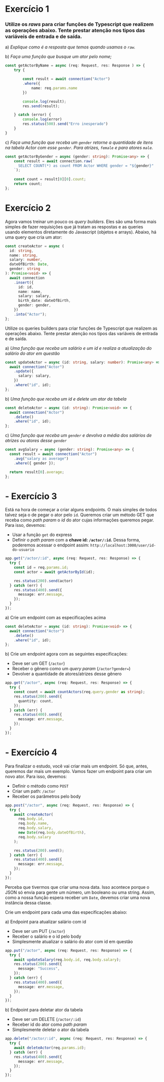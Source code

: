 # Exercício 1

### Utilize os *raws* para criar funções de Typescript que realizem as operações abaixo. Tente prestar atenção nos tipos das variáveis de entrada e de saída.

a) *Explique como é a resposta que temos quando usamos o `raw`.* 

b) *Faça uma função que busque um ator pelo nome;*

```TypeScript
const getActorByName = async (req: Request, res: Response ) => {
    try {

        const result = await connection("Actor")
        .where({
            name: req.params.name
        })

        console.log(result);
        res.send(result);

    } catch (error) {
        console.log(error)
        res.status(500).send("Erro inesperado")
    }
}
```

c) *Faça uma função que receba um `gender` retorne a quantidade de itens na tabela Actor com esse `gender`. Para atrizes, `female` e para atores `male`.*

```TypeScript
const getActorByGender = async (gender: string): Promise<any> => {
    const result = await connection.raw(`
      SELECT COUNT(*) as count FROM Actor WHERE gender = "${gender}"
    `);
      
    const count = result[0][0].count;
    return count;
};
```

# Exercício 2
    
Agora vamos treinar um pouco os *query builders*. Eles são uma forma mais simples de fazer requisições que já tratam as respostas e as queries usando elementos diretamente do Javascript (objetos e arrays). Abaixo, há uma query que cria um ator:
```TypeScript
const createActor = async (
  id: string,
  name: string,
  salary: number,
  dateOfBirth: Date,
  gender: string
): Promise<void> => {
  await connection
    .insert({
      id: id,
      name: name,
      salary: salary,
      birth_date: dateOfBirth,
      gender: gender,
    })
    .into("Actor");
};
```
Utilize os queries builders para criar funções de Typescript que realizem as operações abaixo. Tente prestar atenção nos tipos das variáveis de entrada e de saída.

a) *Uma função que receba um salário e um id e realiza a atualização do salário do ator em questão*
```TypeScript
const updateActor = async (id: string, salary: number): Promise<any> => {
  await connection("Actor")
    .update({
      salary: salary,
    })
    .where("id", id);
};
```

b) *Uma função que receba um id e delete um ator da tabela*
```TypeScript
const deleteActor = async (id: string): Promise<void> => {
  await connection("Actor")
    .delete()
    .where("id", id);
}; 
```

c) *Uma função que receba um `gender` e devolva a média dos salários de atrizes ou atores desse `gender`*
```TypeScript
const avgSalary = async (gender: string): Promise<any> => {
  const result = await connection("Actor")
    .avg("salary as average")
    .where({ gender });

  return result[0].average;
};
```
# - Exercício 3
    
Está na hora de começar a criar alguns endpoints. O mais simples de todos talvez seja o de pegar o ator pelo `id`.  Queremos criar um método GET que receba como *path param* o *id* do ator cujas informações queremos pegar. Para isso, devemos:
    
- Usar a função `get` do express
- Definir o *path param* com a **chave id: `/actor/:id`.** Dessa forma, poderemos acessar o endpoint assim: `http://localhost:3000/user/id-do-usuario`

```TypeScript
app.get("/actor/:id", async (req: Request, res: Response) => {
  try {
    const id = req.params.id;
    const actor = await getActorById(id);

    res.status(200).send(actor)
  } catch (err) {
    res.status(400).send({
      message: err.message,
    });
  }
});
```
a) Crie um endpoint com as especificações acima
```TypeScript
const deleteActor = async (id: string): Promise<void> => {
  await connection("Actor")
    .delete()
    .where("id", id);
}; 
```

b) Crie um endpoint agora com as seguintes especificações:

- Deve ser um GET (`/actor`)
- Receber o gênero como um *query param* (`/actor?gender=`)
- Devolver a quantidade de atores/atrizes desse gênero
```TypeScript
app.get("/actor", async (req: Request, res: Response) => {
  try {
    const count = await countActors(req.query.gender as string);
    res.status(200).send({
      quantity: count,
    });
  } catch (err) {
    res.status(400).send({
      message: err.message,
    });
  }
});
```
# - Exercício 4
    
Para finalizar o estudo, você vai criar mais um endpoint. Só que, antes, queremos dar mais um exemplo. Vamos fazer um endpoint para criar um novo ator. Para isso, devemos:

- Definir o método como `POST`
- Criar um path: `/actor`
- Receber os parâmetros pelo body
```TypeScript
app.post("/actor", async (req: Request, res: Response) => {
  try {
    await createActor(
      req.body.id,
      req.body.name,
      req.body.salary,
      new Date(req.body.dateOfBirth),
      req.body.salary
    );

    res.status(200).send();
  } catch (err) {
    res.status(400).send({
      message: err.message,
    });
  }
});
```
Perceba que tivermos que criar uma nova data. Isso acontece porque o JSON só envia para gente um número, um booleano ou uma string. Assim, como a nossa função espera receber um `Date`, devemos criar uma nova instância dessa classe.

Crie um endpoint para cada uma das especificações abaixo:

a) Endpoint para atualizar salário com id
- Deve ser um PUT (`/actor`)
- Receber o salário e o id pelo body
- Simplesmente atualizar o salário do ator com id em questão
```TypeScript
app.put("/actor", async (req: Request, res: Response) => {
  try {
    await updateSalary(req.body.id, req.body.salary);
    res.status(200).send({
      message: "Success",
    });
  } catch (err) {
    res.status(400).send({
      message: err.message,
    });
  }
});
```
b) Endpoint para deletar ator da tabela
- Deve ser um DELETE (`/actor/:id`)
- Receber id do ator como *path param*
- Simplesmente deletar o ator da tabela
```TypeScript
app.delete("/actor/:id", async (req: Request, res: Response) => {
  try {
    await deleteActor(req.params.id);
  } catch (err) {
    res.status(400).send({
      message: err.message,
    });
  }
});
```

